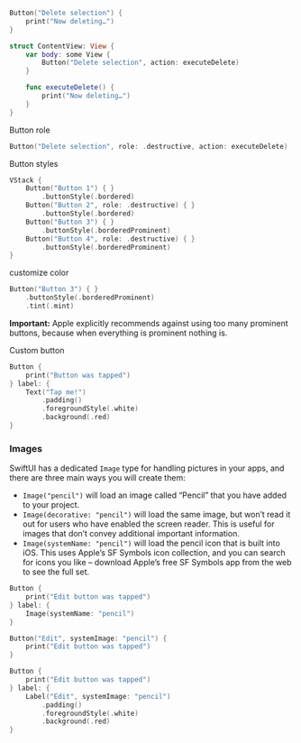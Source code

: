 ```swift
Button("Delete selection") {
    print("Now deleting…")
}
```

```swift
struct ContentView: View {
    var body: some View {
        Button("Delete selection", action: executeDelete)
    }

    func executeDelete() {
        print("Now deleting…")
    }
}
```

Button role
```swift
Button("Delete selection", role: .destructive, action: executeDelete)
```

Button styles
```swift
VStack {
    Button("Button 1") { }
        .buttonStyle(.bordered)
    Button("Button 2", role: .destructive) { }
        .buttonStyle(.bordered)
    Button("Button 3") { }
        .buttonStyle(.borderedProminent)
    Button("Button 4", role: .destructive) { }
        .buttonStyle(.borderedProminent)
}
```

customize color
```swift
Button("Button 3") { }
    .buttonStyle(.borderedProminent)
    .tint(.mint)
```

**Important:** Apple explicitly recommends against using too many prominent buttons, because when everything is prominent nothing is.

Custom button
```swift
Button {
    print("Button was tapped")
} label: {
    Text("Tap me!")
        .padding()
        .foregroundStyle(.white)
        .background(.red)
}
```

### Images
SwiftUI has a dedicated `Image` type for handling pictures in your apps, and there are three main ways you will create them:
- `Image("pencil")` will load an image called “Pencil” that you have added to your project.
- `Image(decorative: "pencil")` will load the same image, but won’t read it out for users who have enabled the screen reader. This is useful for images that don’t convey additional important information.
- `Image(systemName: "pencil")` will load the pencil icon that is built into iOS. This uses Apple’s SF Symbols icon collection, and you can search for icons you like – download Apple’s free SF Symbols app from the web to see the full set.

```swift
Button {
    print("Edit button was tapped")
} label: { 
    Image(systemName: "pencil")
}
```

```swift
Button("Edit", systemImage: "pencil") {
    print("Edit button was tapped")
}
```

```swift
Button {
    print("Edit button was tapped")
} label: {
    Label("Edit", systemImage: "pencil")
        .padding()
        .foregroundStyle(.white)
        .background(.red)
}
```
